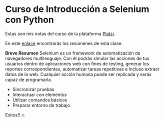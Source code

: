 # Curso de Introducción a Selenium con Python

Estas son mis notas del curso de la plataforma [Platzi](https://platzi.com/cursos/intro-selenium/).

En este [enlace](https://docs.google.com/document/d/1opeTnOY65KMb2qHWHjgPjswVeWEvRRyws8oxN2RuDiE/edit?usp=sharing) encontrarás los resúmenes de esta clase.

**Breve Resumen**
Selenium es un framework de automatización de navegadores multilenguaje. Con él podrás simular las acciones de tus usuarios dentro de aplicaciones web con fines de testing, generar los reportes correspondientes, automatizar tareas repetitivas e incluso extraer datos de la web. Cualquier acción humana puede ser replicada y serás capaz de programarla.

- Sincronizar pruebas
- Interactuar con elementos
- Utilizar comandos básicos
- Preparar entorno de trabajo

Exitos!! 🔥